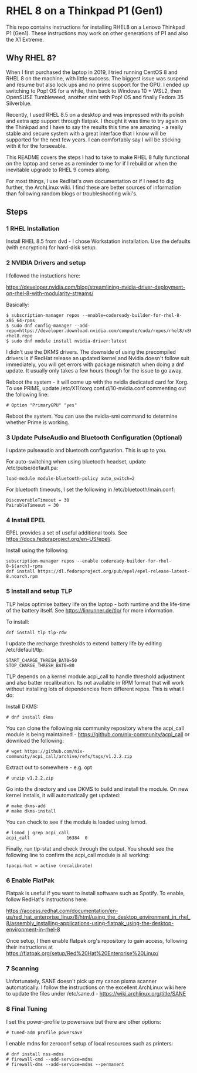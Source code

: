# RHEL 8 on a Thinkpad P1 (Gen1)

This repo contains instructions for installing RHEL8 on a Lenovo Thinkpad P1 (Gen1). These instructions may work on other generations of P1 and also the X1 Extreme. 

## Why RHEL 8?

When I first purchased the laptop in 2019, I tried running CentOS 8 and RHEL 8 on the machine, with little success. The biggest issue was suspend and resume but also lock ups and no prime support for the GPU. I ended up switching to Pop! OS for a while, then back to Windows 10 + WSL2, then OpenSUSE Tumbleweed, another stint with Pop! OS and finally Fedora 35 Silverblue. 

Recently, I used RHEL 8.5 on a desktop and was impressed with its polish and extra app support through flatpak. I thought it was time to try again on the Thinkpad and I have to say the results this time are amazing - a really stable and secure system with a great interface that I know will be supported for the next few years. I can comfortably say I will be sticking with it for the forseeable.

This README covers the steps I had to take to make RHEL 8 fully functional on the laptop and serve as a reminder to me for if I rebuild or when the inevitable upgrade to RHEL 9 comes along.

For most things, I use RedHat's own documentation or if I need to dig further, the ArchLinux wiki. I find these are better sources of information than following random blogs or troubleshooting wiki's.

## Steps

### 1 RHEL Installation
Install RHEL 8.5 from dvd - I chose Workstation installation. Use the defaults (with encryption) for hard-disk setup.

### 2 NVIDIA Drivers and setup

I followed the instuctions here:

https://developer.nvidia.com/blog/streamlining-nvidia-driver-deployment-on-rhel-8-with-modularity-streams/

Basically:

```
$ subscription-manager repos --enable=codeready-builder-for-rhel-8-x86_64-rpms
$ sudo dnf config-manager --add-repo=https://developer.download.nvidia.com/compute/cuda/repos/rhel8/x86_64/cuda-rhel8.repo
$ sudo dnf module install nvidia-driver:latest
```

I didn't use the DKMS drivers. The downside of using the precompiled drivers is if RedHat release an updated kernel and Nvidia doesn't follow suit immediately, you will get errors with package mismatch when doing a dnf update. It usually only takes a few hours though for the issue to go away.

Reboot the system - it will come up with the nvidia dedicated card for Xorg. To use PRIME, update /etc/X11/xorg.conf.d/10-nvidia.conf commenting out the following line:
```
# Option "PrimaryGPU" "yes"
```

Reboot the system. You can use the nvidia-smi command to determine whether Prime is working.

### 3 Update PulseAudio and Bluetooth Configuration (Optional)

I update pulseaudio and bluetooth configuration. This is up to you.

For auto-switching when using bluetooth headset, update /etc/pulse/default.pa:

```
load-module module-bluetooth-policy auto_switch=2
```

For bluetooth timeouts, I set the following in /etc/bluetooth/main.conf:

```
DiscoverableTimeout = 30
PairableTimeout = 30
```

### 4 Install EPEL

EPEL provides a set of useful additional tools. See https://docs.fedoraproject.org/en-US/epel/. 

Install using the following

```
subscription-manager repos --enable codeready-builder-for-rhel-8-$(arch)-rpms
dnf install https://dl.fedoraproject.org/pub/epel/epel-release-latest-8.noarch.rpm
```

### 5 Install and setup TLP

TLP helps optimise battery life on the laptop - both runtime and the life-time of the battery itself. See https://linrunner.de/tlp/ for more information.

To install:

```
dnf install tlp tlp-rdw
```

I update the recharge thresholds to extend battery life by editing /etc/default/tlp:

```
START_CHARGE_THRESH_BAT0=50
STOP_CHARGE_THRESH_BAT0=80
```

TLP depends on a kernel module acpi_call to handle threshold adjustment and also batter recalibration. Its not available in RPM format that will work without installing lots of dependencies from different repos. This is what I do:

Install DKMS:

```
# dnf install dkms
```

You can clone the following nix community repository where the acpi_call module is being maintained - https://github.com/nix-community/acpi_call or download the following:

```
# wget https://github.com/nix-community/acpi_call/archive/refs/tags/v1.2.2.zip
```

Extract out to somewhere - e.g. opt

```
# unzip v1.2.2.zip
```

Go into the directory and use DKMS to build and install the module. On new kernel installs, it will automatically get updated:

```
# make dkms-add
# make dkms-install
```

You can check to see if the module is loaded using lsmod.

```
# lsmod | grep acpi_call
acpi_call              16384  0
```

Finally, run tlp-stat and check through the output. You should see the following line to confirm the acpi_call module is all working:

```
tpacpi-bat = active (recalibrate)
```

### 6 Enable FlatPak

Flatpak is useful if you want to install software such as Spotify. To enable, follow RedHat's instructions here:

https://access.redhat.com/documentation/en-us/red_hat_enterprise_linux/8/html/using_the_desktop_environment_in_rhel_8/assembly_installing-applications-using-flatpak_using-the-desktop-environment-in-rhel-8

Once setup, I then enable flatpak.org's repository to gain access, following their instructions at https://flatpak.org/setup/Red%20Hat%20Enterprise%20Linux/

### 7 Scanning

Unfortunately, SANE doesn't pick up my canon pixma scanner automatically. I follow the instructions on the excellent ArchLinux wiki here to update the files under /etc/sane.d - https://wiki.archlinux.org/title/SANE

### 8 Final Tuning

I set the power-profile to powersave but there are other options:

```
# tuned-adm profile powersave
```

I enable mdns for zeroconf setup of local resources such as printers:
```
# dnf install nss-mdns
# firewall-cmd --add-service=mdns 
# firewall-dms --add-service=mdns --permanent
```


